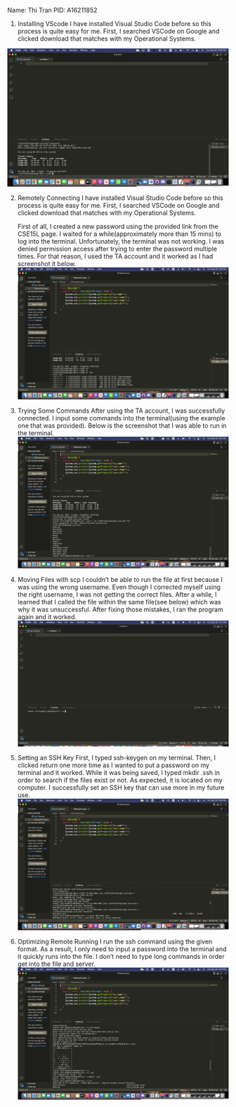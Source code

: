 Name: Thi Tran PID: A16211852

1. Installing VScode
   I have installed Visual Studio Code before so this process is quite easy for me. First, I searched VSCode on Google and clicked download that matches with my Operational Systems.

![screenshot](images/image1.png)

2. Remotely Connecting
   I have installed Visual Studio Code before so this process is quite easy for me. First, I searched VSCode on Google and clicked download that matches with my Operational Systems.

   First of all, I created a new password using the provided link from the CSE15L page. I waited for a while(approximately more than 15 mins) to log into the terminal. Unfortunately, the terminal was not working. I was denied permission access after trying to enter the password multiple times. For that reason, I used the TA account and it worked as I had screenshot it below.
   ![screenshot](images/image2.png)

3. Trying Some Commands
   After using the TA account, I was successfully connected. I input some commands into the terminal(using the example one that was provided). Below is the screenshot that I was able to run in the terminal.
   ![screenshot](images/image3.png)

4. Moving Files with scp
   I couldn’t be able to run the file at first because I was using the wrong username. Even though I corrected myself using the right username, I was not getting the correct files. After a while, I learned that I called the file within the same file(see below) which was why it was unsuccessful. After fixing those mistakes, I ran the program again and it worked.
   ![screenshot](images/image4.png)
5. Setting an SSH Key
   First, I typed ssh-keygen on my terminal. Then, I clicked return one more time as I wanted to put a password on my terminal and it worked. While it was being saved, I typed mkdir .ssh in order to search if the files exist or not. As expected, it is located on my computer. I successfully set an SSH key that can use more in my future use.
   ![screenshot](images/image5.png)
6. Optimizing Remote Running
   I run the ssh command using the given format. As a result, I only need to input a password into the terminal and it quickly runs into the file. I don’t need to type long commands in order get into the file and server.
   ![screenshot](images/image6.png)
